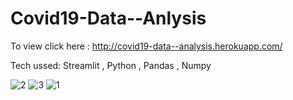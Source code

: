 # Covid19-Data--Anlysis  </br>

To view click here :
http://covid19-data--analysis.herokuapp.com/   </br>


Tech ussed: Streamlit , Python , Pandas , Numpy


![2](https://user-images.githubusercontent.com/52670608/170809237-f48383b8-311a-4996-a7e0-d31e36e17cea.png)
![3](https://user-images.githubusercontent.com/52670608/170809240-c2a3c45a-fd68-4840-9561-d1fd278ccde2.png)
![1](https://user-images.githubusercontent.com/52670608/170809244-55c18fad-fb8d-4e4a-8594-1e39634c0f25.png)

